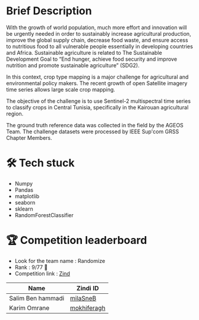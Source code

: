 # Brief Description

With the growth of world population, much more effort and innovation will be urgently needed in order to sustainably increase agricultural production, improve the global supply chain, decrease food waste, and ensure access to nutritious food to all vulnerable people essentially in developing countries and Africa. Sustainable agriculture is related to The Sustainable Development Goal to “End hunger, achieve food security and improve nutrition and promote sustainable agriculture” (SDG2).

In this context, crop type mapping is a major challenge for agricultural and environmental policy makers. The recent growth of open Satellite imagery time series allows large scale crop mapping.

The objective of the challenge is to use Sentinel-2 multispectral time series to classify crops in Central Tunisia, specifically in the Kairouan agricultural region.

The ground truth reference data was collected in the field by the AGEOS Team. The challenge datasets were processed by IEEE Sup'com GRSS Chapter Members.


# 🛠 Tech stuck
* Numpy
* Pandas
* matplotlib
* seaborn
* sklearn
* RandomForestClassifier


# 🏆 Competition leaderboard
- Look for the team name : Randomize
- Rank : 9/77 🥉
- Competition link : [Zind](https://zindi.africa/competitions/geoai-hack-2022/leaderboard)


| Name             | Zindi ID                                                                | 
| ----------------- | ------------------------------------------------------------------ |
| Salim Ben hammadi| [milaSneB](https://zindi.africa/users/milaSneB) |
| Karim Omrane| [mokhiferagh](https://zindi.africa/users/mokhiferagh) |
